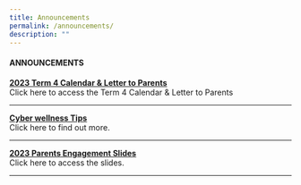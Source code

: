 ```yaml
---
title: Announcements
permalink: /announcements/
description: ""
---
```

<h4><strong>ANNOUNCEMENTS</strong></h4>
<p><strong><a href="/our-partners/parents/communication-with-parents">2023 Term 4 Calendar &amp; Letter to Parents</a><br></strong>Click here to access the Term 4 Calendar &amp; Letter to Parents</p>
<hr>
<p><strong><a href="/our-partners/parents/useful-guides-and-resources/cyber-wellness-tips">Cyber wellness Tips</a><br></strong>Click here to find out more.</p>
<hr>
<p><strong><a href="/our-partners/parents/parents-engagement-sessions">2023 Parents Engagement Slides</a><br></strong>Click here to access the slides.</p>
<hr>


